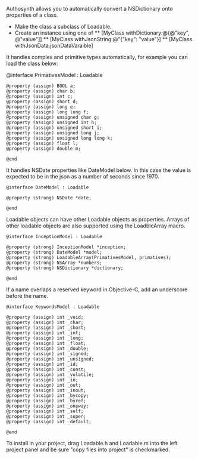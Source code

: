 Authosynth allows you to automatically convert a NSDictionary onto properties of a class.

* Make the class a subclass of Loadable.
* Create an instance using one of
** [MyClass withDictionary:@{@"key", @"value"]]
** [MyClass withJsonString:@"{"key": "value"}]
** [MyClass withJsonData:jsonDataVaraible]

It handles complex and primitive types automatically, for example you can load the class below:

  @interface PrimativesModel : Loadable
  
	@property (assign) BOOL a;
	@property (assign) char b;
	@property (assign) int c;
	@property (assign) short d;
	@property (assign) long e;
	@property (assign) long long f;
	@property (assign) unsigned char g;
	@property (assign) unsigned int h;
	@property (assign) unsigned short i;
	@property (assign) unsigned long j;
	@property (assign) unsigned long long k;
	@property (assign) float l;
	@property (assign) double m;

	@end
	
It handles NSDate properties like DateModel below. In this case the value is expected to be in the json as a number of seconds since 1970.

	@interface DateModel : Loadable

	@property (strong) NSDate *date;

	@end

Loadable objects can have other Loadable objects as properties. Arrays of other loadable objects are also supported using the LoadbleArray macro.

	@interface InceptionModel : Loadable

	@property (strong) InceptionModel *inception;
	@property (strong) DateModel *model;
	@property (strong) LoadableArray(PrimativesModel, primatives);
	@property (strong) NSArray *numbers;
	@property (strong) NSDictionary *dictionary;

	@end

If a name overlaps a reserved keyword in Objective-C, add an underscore before the name.

	@interface KeywordsModel : Loadable

	@property (assign) int _void;
	@property (assign) int _char;
	@property (assign) int _short;
	@property (assign) int _int;
	@property (assign) int _long;
	@property (assign) int _float;
	@property (assign) int _double;
	@property (assign) int _signed;
	@property (assign) int _unsigned;
	@property (assign) int _id;
	@property (assign) int _const;
	@property (assign) int _volatile;
	@property (assign) int _in;
	@property (assign) int _out;
	@property (assign) int _inout;
	@property (assign) int _bycopy;
	@property (assign) int _byref;
	@property (assign) int _oneway;
	@property (assign) int _self;
	@property (assign) int _super;
	@property (assign) int _default;

	@end

To install in your project, drag Loadable.h and Loadable.m into the left project panel and be sure "copy files into project" is checkmarked.
